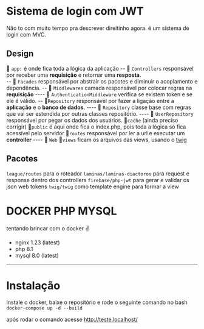 # Sistema de login com JWT
Não to com muito tempo pra descrever direitinho agora.
é um sistema de login com MVC.

## Design

📁 `app:` é onde fica toda a lógica da aplicação
-- 📁 `Controllers` responsável por receber uma **requisição** e retornar uma **resposta**.<br/>
-- 📁 `Facades` responsável por abstrair os pacotes e diminuir o acoplamento e dependência.
-- 📁 `Middlewares` camada responsável por colocar regras na **requisição**
---- 📄 `AuthenticationMiddleware` verifica se existem token e se ele é válido.
-- 📁`Repository` responsável por fazer a ligação entre a **aplicação** e o **banco de dados**.
---- 📄 `Repository` classe base com regras que vai ser estendida por outras classes repositório.
---- 📄 `UserRepository` responsável por pegar os dados dos usuários.
📁`cache` (ainda preciso corrigir)
📁`public` é aqui onde fica o index.php, pois toda a lógica só fica acessível pelo servidor
📁`routes` responsável por ler a url e executar um **controller**
---- 📄 `Web`
📁`views` ficam os arquivos das views, usando o [twig](https://twig.symfony.com/doc/3.x/)

## Pacotes
`league/routes` para o roteador
`laminas/laminas-diactoros` para request e response dentro dos controllers
`firebase/php-jwt` para gerar e validar os json web tokens
`twig/twig` como template engine para formar a view

# DOCKER PHP MYSQL
tentando brincar com o docker ✌

- nginx 1.23 (latest)
- php 8.1
- mysql 8.0 (latest)
---
# Instalação
Instale o docker, baixe o repositório e rode o seguinte comando no bash
```docker-compose up -d --build```

após rodar o comando acesse http://teste.localhost/
